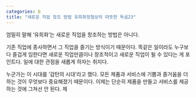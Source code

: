 ```yaml
---
categories: b
title: "새로운 직업 창조 방법 유희화정철상의 따뜻한 독설23"
---
```







엄밀히 말해 &lsquo;유희화&rsquo;는 새로운 직업을 창조하는 방법은 아니다.

기존 직업에 종사하면서 그 직업을 즐기는 방식이기 때문이다. 똑같은 일이라도 누구보다 즐겁게 임한다면 새로운 직업만큼이나 창조적이고 새로운 직업이 될 수 있다는 게 포인트다. 일에 대한 관점을 새롭게 하자는 취지다.

누군가는 이 시대를 &lsquo;감탄의 시대&rsquo;라고 했다. 모든 제품과 서비스에 기쁨과 즐거움을 더하는 것이 무엇보다 중요해졌기 때문이다. 이제는 단순히 제품을 만들고 서비스를 제공하는 것에 그쳐선 안 된다. 제